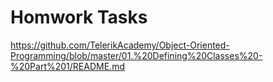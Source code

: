 # Homwork Tasks
https://github.com/TelerikAcademy/Object-Oriented-Programming/blob/master/01.%20Defining%20Classes%20-%20Part%201/README.md